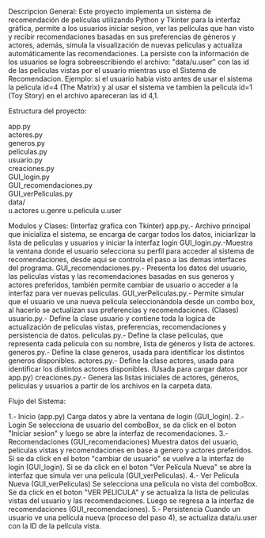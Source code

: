 Descripcion General:
Este proyecto implementa un sistema de recomendación de películas utilizando Python y Tkinter para la interfaz gráfica, permite a los usuarios iniciar sesion, ver las películas que han visto y recibir recomendaciones basadas en sus preferencias de géneros y actores, además, simula la visualización de nuevas películas y actualiza automáticamente las recomendaciones. La persiste con la información de los usuarios se logra sobreescribiendo el archivo: "data/u.user" con las id de las peliculas vistas por el usuario mientras uso el Sistema de Recomendacion. Ejemplo: si el usuario habia visto antes de usar el sistema la pelicula id=4 (The Matrix) y al usar el sistema ve tambien la pelicula id=1 (Toy Story) en el archivo apareceran las id 4,1.

Estructura del proyecto:

app.py                  
actores.py              
generos.py              
peliculas.py            
usuario.py              
creaciones.py          
GUI_login.py            
GUI_recomendaciones.py  
GUI_verPeliculas.py     
data/                   
  u.actores
  u.genre
  u.pelicula
  u.user

Modulos y Clases:
(Interfaz grafica con Tkinter)
app.py.- Archivo principal que inicializa el sistema, se encarga de cargar todos los datos, iniciarlizar la lista de peliculas y usuarios y iniciar la interfaz login
GUI_login.py.-Muestra la ventana donde el usuario selecciona su perfil para acceder al sistema de recomendaciones, desde aqui se controla el paso a las demas interfaces del programa.
GUI_recomendaciones.py.- Presenta los datos del usuario, las peliculas vistas y las recomendaciones basadas en sus generos y actores preferidos, también permite cambiar de usuario o acceder a la interfaz para ver nuevas peliculas.
GUI_verPeliculas.py.- Permite simular que el usuario ve una nueva pelicula seleccionándola desde un combo box, al hacerlo se actualizan sus preferencias y recomendaciones.
(Clases)
usuario.py.- Define la clase usuario y contiene toda la logica de actualización de peliculas vistas, preferencias, recomendaciones y persistencia de datos.
peliculas.py.- Define la clase peliculas, que representa cada pelicula con su nombre, lista de géneros y lista de actores.
generos.py.- Define la clase generos, usada para identificar los distintos generos disponibles.
actores.py.- Define la clase actores, usada para identificar los distintos actores disponibles.
(Usada para cargar datos por app.py)
creaciones.py.- Genera las listas iniciales de actores, géneros, peliculas y usuarios a partir de los archivos en la carpeta data.

Flujo del Sistema:

1.- Inicio (app.py)
  Carga datos y abre la ventana de login (GUI_login).
2.- Login
  Se selecciona de usuario del comboBox, se da click en el boton "Iniciar sesion" y luego se abre la interfaz de recomendaciones.
3.- Recomendaciones (GUI_recomendaciones)
  Muestra datos del usuario, peliculas vistas y recomendaciones en base a genero y actores preferidos.
  Si se da click en el boton "cambiar de usuario" se vuelve a la interfaz de login (GUI_login).
  Si se da click en el boton "Ver Película Nueva" se abre la interfaz que simula ver una pelicula (GUI_verPeliculas).
4.- Ver Película Nueva (GUI_verPeliculas)
  Se selecciona una película no vista del comboBox.
  Se da click en el boton "VER PELICULA" y se actualiza la lista de peliculas vistas del usuario y las recomendaciones.
  Luego se regresa a la interfaz de recomendaciones (GUI_recomendaciones).
5.- Persistencia
  Cuando un usuario ve una película nueva (proceso del paso 4), se actualiza data/u.user con la ID de la película vista.
  

